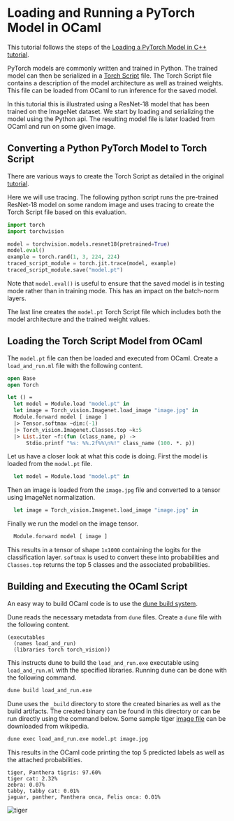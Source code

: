 # Loading and Running a PyTorch Model in OCaml

This tutorial follows the steps of the
[Loading a PyTorch Model in C++ tutorial](https://pytorch.org/tutorials/advanced/cpp_export.html).

PyTorch models are commonly written and trained in Python. The trained model can then be
serialized in a [Torch Script](https://pytorch.org/docs/stable/jit.html) file.
The Torch Script file contains a description of the model architecture as well as
trained weights. This file can be loaded from OCaml to run inference for the saved
model.

In this tutorial this is illustrated using a ResNet-18 model that has been trained on the
ImageNet dataset. We start by loading and serializing the model using the Python api.
The resulting model file is later loaded from OCaml and run on some given image.

## Converting a Python PyTorch Model to Torch Script

There are various ways to create the Torch Script as detailed
in the original [tutorial](https://pytorch.org/tutorials/advanced/cpp_export.html).

Here we will use tracing. The following python script runs the
pre-trained ResNet-18 model on some random image and uses tracing to create
the Torch Script file based on this evaluation.

```python
import torch
import torchvision

model = torchvision.models.resnet18(pretrained=True)
model.eval()
example = torch.rand(1, 3, 224, 224)
traced_script_module = torch.jit.trace(model, example)
traced_script_module.save("model.pt")
```

Note that `model.eval()` is useful to ensure that the saved model is
in testing mode rather than in training mode. This has an impact on the
batch-norm layers.

The last line creates the `model.pt` Torch Script file which includes both the model
architecture and the trained weight values.

## Loading the Torch Script Model from OCaml

The `model.pt` file can then be loaded and executed from OCaml.
Create a `load_and_run.ml` file with the following content.

```ocaml
open Base
open Torch

let () =
  let model = Module.load "model.pt" in
  let image = Torch_vision.Imagenet.load_image "image.jpg" in
  Module.forward model [ image ]
  |> Tensor.softmax ~dim:(-1)
  |> Torch_vision.Imagenet.Classes.top ~k:5
  |> List.iter ~f:(fun (class_name, p) ->
      Stdio.printf "%s: %%.2f%%\n%!" class_name (100. *. p))
```

Let us have a closer look at what this code is doing. First
the model is loaded from the `model.pt` file.

```ocaml
  let model = Module.load "model.pt" in
```

Then an image is loaded from the `image.jpg` file and converted
to a tensor using ImageNet normalization.

```ocaml
  let image = Torch_vision.Imagenet.load_image "image.jpg" in
```

Finally we run the model on the image tensor.

```ocaml
  Module.forward model [ image ]
```

This results in a tensor of shape `1x1000` containing the logits
for the classification layer. `softmax` is used to convert these
into probabilities and `Classes.top` returns the top 5 classes
and the associated probabilities.

## Building and Executing the OCaml Script

An easy way to build OCaml code is to use the
[dune build system](https://github.com/ocaml/dune).

Dune reads the necessary metadata from `dune` files.
Create a `dune` file with the following content.

```
(executables
  (names load_and_run)
  (libraries torch torch_vision))
```

This instructs dune to build the `load_and_run.exe` executable
using `load_and_run.ml` with the specified libraries.
Running dune can be done with the following command.

```bash
dune build load_and_run.exe
```

Dune uses the `_build` directory to store the created binaries
as well as the build artifacts. The created binary can be found in
this directory or can be run directly using the command below.
Some sample tiger
[image file](https://upload.wikimedia.org/wikipedia/commons/thumb/3/3b/Royal_Bengal_Tiger_at_Kanha_National_Park.jpg/800px-Royal_Bengal_Tiger_at_Kanha_National_Park.jpg)
can be downloaded from wikipedia.

```bash
dune exec load_and_run.exe model.pt image.jpg
```

This results in the OCaml code printing the top 5 predicted
labels as well as the attached probabilities.

```
tiger, Panthera tigris: 97.60%
tiger cat: 2.32%
zebra: 0.07%
tabby, tabby cat: 0.01%
jaguar, panther, Panthera onca, Felis onca: 0.01%
```

<img src="https://upload.wikimedia.org/wikipedia/commons/thumb/3/3b/Royal_Bengal_Tiger_at_Kanha_National_Park.jpg/800px-Royal_Bengal_Tiger_at_Kanha_National_Park.jpg" alt="tiger" data-external="1"/>
